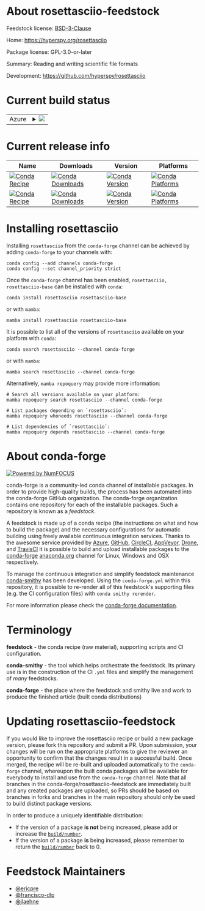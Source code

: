About rosettasciio-feedstock
============================

Feedstock license: [BSD-3-Clause](https://github.com/conda-forge/rosettasciio-feedstock/blob/main/LICENSE.txt)

Home: https://hyperspy.org/rosettasciio

Package license: GPL-3.0-or-later

Summary: Reading and writing scientific file formats

Development: https://github.com/hyperspy/rosettasciio

Current build status
====================


<table>
    
  <tr>
    <td>Azure</td>
    <td>
      <details>
        <summary>
          <a href="https://dev.azure.com/conda-forge/feedstock-builds/_build/latest?definitionId=19879&branchName=main">
            <img src="https://dev.azure.com/conda-forge/feedstock-builds/_apis/build/status/rosettasciio-feedstock?branchName=main">
          </a>
        </summary>
        <table>
          <thead><tr><th>Variant</th><th>Status</th></tr></thead>
          <tbody><tr>
              <td>linux_64_python3.10.____cpython</td>
              <td>
                <a href="https://dev.azure.com/conda-forge/feedstock-builds/_build/latest?definitionId=19879&branchName=main">
                  <img src="https://dev.azure.com/conda-forge/feedstock-builds/_apis/build/status/rosettasciio-feedstock?branchName=main&jobName=linux&configuration=linux%20linux_64_python3.10.____cpython" alt="variant">
                </a>
              </td>
            </tr><tr>
              <td>linux_64_python3.11.____cpython</td>
              <td>
                <a href="https://dev.azure.com/conda-forge/feedstock-builds/_build/latest?definitionId=19879&branchName=main">
                  <img src="https://dev.azure.com/conda-forge/feedstock-builds/_apis/build/status/rosettasciio-feedstock?branchName=main&jobName=linux&configuration=linux%20linux_64_python3.11.____cpython" alt="variant">
                </a>
              </td>
            </tr><tr>
              <td>linux_64_python3.12.____cpython</td>
              <td>
                <a href="https://dev.azure.com/conda-forge/feedstock-builds/_build/latest?definitionId=19879&branchName=main">
                  <img src="https://dev.azure.com/conda-forge/feedstock-builds/_apis/build/status/rosettasciio-feedstock?branchName=main&jobName=linux&configuration=linux%20linux_64_python3.12.____cpython" alt="variant">
                </a>
              </td>
            </tr><tr>
              <td>linux_64_python3.13.____cp313</td>
              <td>
                <a href="https://dev.azure.com/conda-forge/feedstock-builds/_build/latest?definitionId=19879&branchName=main">
                  <img src="https://dev.azure.com/conda-forge/feedstock-builds/_apis/build/status/rosettasciio-feedstock?branchName=main&jobName=linux&configuration=linux%20linux_64_python3.13.____cp313" alt="variant">
                </a>
              </td>
            </tr><tr>
              <td>linux_64_python3.9.____cpython</td>
              <td>
                <a href="https://dev.azure.com/conda-forge/feedstock-builds/_build/latest?definitionId=19879&branchName=main">
                  <img src="https://dev.azure.com/conda-forge/feedstock-builds/_apis/build/status/rosettasciio-feedstock?branchName=main&jobName=linux&configuration=linux%20linux_64_python3.9.____cpython" alt="variant">
                </a>
              </td>
            </tr><tr>
              <td>linux_aarch64_python3.10.____cpython</td>
              <td>
                <a href="https://dev.azure.com/conda-forge/feedstock-builds/_build/latest?definitionId=19879&branchName=main">
                  <img src="https://dev.azure.com/conda-forge/feedstock-builds/_apis/build/status/rosettasciio-feedstock?branchName=main&jobName=linux&configuration=linux%20linux_aarch64_python3.10.____cpython" alt="variant">
                </a>
              </td>
            </tr><tr>
              <td>linux_aarch64_python3.11.____cpython</td>
              <td>
                <a href="https://dev.azure.com/conda-forge/feedstock-builds/_build/latest?definitionId=19879&branchName=main">
                  <img src="https://dev.azure.com/conda-forge/feedstock-builds/_apis/build/status/rosettasciio-feedstock?branchName=main&jobName=linux&configuration=linux%20linux_aarch64_python3.11.____cpython" alt="variant">
                </a>
              </td>
            </tr><tr>
              <td>linux_aarch64_python3.12.____cpython</td>
              <td>
                <a href="https://dev.azure.com/conda-forge/feedstock-builds/_build/latest?definitionId=19879&branchName=main">
                  <img src="https://dev.azure.com/conda-forge/feedstock-builds/_apis/build/status/rosettasciio-feedstock?branchName=main&jobName=linux&configuration=linux%20linux_aarch64_python3.12.____cpython" alt="variant">
                </a>
              </td>
            </tr><tr>
              <td>linux_aarch64_python3.13.____cp313</td>
              <td>
                <a href="https://dev.azure.com/conda-forge/feedstock-builds/_build/latest?definitionId=19879&branchName=main">
                  <img src="https://dev.azure.com/conda-forge/feedstock-builds/_apis/build/status/rosettasciio-feedstock?branchName=main&jobName=linux&configuration=linux%20linux_aarch64_python3.13.____cp313" alt="variant">
                </a>
              </td>
            </tr><tr>
              <td>linux_aarch64_python3.9.____cpython</td>
              <td>
                <a href="https://dev.azure.com/conda-forge/feedstock-builds/_build/latest?definitionId=19879&branchName=main">
                  <img src="https://dev.azure.com/conda-forge/feedstock-builds/_apis/build/status/rosettasciio-feedstock?branchName=main&jobName=linux&configuration=linux%20linux_aarch64_python3.9.____cpython" alt="variant">
                </a>
              </td>
            </tr><tr>
              <td>linux_ppc64le_python3.10.____cpython</td>
              <td>
                <a href="https://dev.azure.com/conda-forge/feedstock-builds/_build/latest?definitionId=19879&branchName=main">
                  <img src="https://dev.azure.com/conda-forge/feedstock-builds/_apis/build/status/rosettasciio-feedstock?branchName=main&jobName=linux&configuration=linux%20linux_ppc64le_python3.10.____cpython" alt="variant">
                </a>
              </td>
            </tr><tr>
              <td>linux_ppc64le_python3.11.____cpython</td>
              <td>
                <a href="https://dev.azure.com/conda-forge/feedstock-builds/_build/latest?definitionId=19879&branchName=main">
                  <img src="https://dev.azure.com/conda-forge/feedstock-builds/_apis/build/status/rosettasciio-feedstock?branchName=main&jobName=linux&configuration=linux%20linux_ppc64le_python3.11.____cpython" alt="variant">
                </a>
              </td>
            </tr><tr>
              <td>linux_ppc64le_python3.12.____cpython</td>
              <td>
                <a href="https://dev.azure.com/conda-forge/feedstock-builds/_build/latest?definitionId=19879&branchName=main">
                  <img src="https://dev.azure.com/conda-forge/feedstock-builds/_apis/build/status/rosettasciio-feedstock?branchName=main&jobName=linux&configuration=linux%20linux_ppc64le_python3.12.____cpython" alt="variant">
                </a>
              </td>
            </tr><tr>
              <td>linux_ppc64le_python3.13.____cp313</td>
              <td>
                <a href="https://dev.azure.com/conda-forge/feedstock-builds/_build/latest?definitionId=19879&branchName=main">
                  <img src="https://dev.azure.com/conda-forge/feedstock-builds/_apis/build/status/rosettasciio-feedstock?branchName=main&jobName=linux&configuration=linux%20linux_ppc64le_python3.13.____cp313" alt="variant">
                </a>
              </td>
            </tr><tr>
              <td>linux_ppc64le_python3.9.____cpython</td>
              <td>
                <a href="https://dev.azure.com/conda-forge/feedstock-builds/_build/latest?definitionId=19879&branchName=main">
                  <img src="https://dev.azure.com/conda-forge/feedstock-builds/_apis/build/status/rosettasciio-feedstock?branchName=main&jobName=linux&configuration=linux%20linux_ppc64le_python3.9.____cpython" alt="variant">
                </a>
              </td>
            </tr><tr>
              <td>osx_64_python3.10.____cpython</td>
              <td>
                <a href="https://dev.azure.com/conda-forge/feedstock-builds/_build/latest?definitionId=19879&branchName=main">
                  <img src="https://dev.azure.com/conda-forge/feedstock-builds/_apis/build/status/rosettasciio-feedstock?branchName=main&jobName=osx&configuration=osx%20osx_64_python3.10.____cpython" alt="variant">
                </a>
              </td>
            </tr><tr>
              <td>osx_64_python3.11.____cpython</td>
              <td>
                <a href="https://dev.azure.com/conda-forge/feedstock-builds/_build/latest?definitionId=19879&branchName=main">
                  <img src="https://dev.azure.com/conda-forge/feedstock-builds/_apis/build/status/rosettasciio-feedstock?branchName=main&jobName=osx&configuration=osx%20osx_64_python3.11.____cpython" alt="variant">
                </a>
              </td>
            </tr><tr>
              <td>osx_64_python3.12.____cpython</td>
              <td>
                <a href="https://dev.azure.com/conda-forge/feedstock-builds/_build/latest?definitionId=19879&branchName=main">
                  <img src="https://dev.azure.com/conda-forge/feedstock-builds/_apis/build/status/rosettasciio-feedstock?branchName=main&jobName=osx&configuration=osx%20osx_64_python3.12.____cpython" alt="variant">
                </a>
              </td>
            </tr><tr>
              <td>osx_64_python3.13.____cp313</td>
              <td>
                <a href="https://dev.azure.com/conda-forge/feedstock-builds/_build/latest?definitionId=19879&branchName=main">
                  <img src="https://dev.azure.com/conda-forge/feedstock-builds/_apis/build/status/rosettasciio-feedstock?branchName=main&jobName=osx&configuration=osx%20osx_64_python3.13.____cp313" alt="variant">
                </a>
              </td>
            </tr><tr>
              <td>osx_64_python3.9.____cpython</td>
              <td>
                <a href="https://dev.azure.com/conda-forge/feedstock-builds/_build/latest?definitionId=19879&branchName=main">
                  <img src="https://dev.azure.com/conda-forge/feedstock-builds/_apis/build/status/rosettasciio-feedstock?branchName=main&jobName=osx&configuration=osx%20osx_64_python3.9.____cpython" alt="variant">
                </a>
              </td>
            </tr><tr>
              <td>osx_arm64_python3.10.____cpython</td>
              <td>
                <a href="https://dev.azure.com/conda-forge/feedstock-builds/_build/latest?definitionId=19879&branchName=main">
                  <img src="https://dev.azure.com/conda-forge/feedstock-builds/_apis/build/status/rosettasciio-feedstock?branchName=main&jobName=osx&configuration=osx%20osx_arm64_python3.10.____cpython" alt="variant">
                </a>
              </td>
            </tr><tr>
              <td>osx_arm64_python3.11.____cpython</td>
              <td>
                <a href="https://dev.azure.com/conda-forge/feedstock-builds/_build/latest?definitionId=19879&branchName=main">
                  <img src="https://dev.azure.com/conda-forge/feedstock-builds/_apis/build/status/rosettasciio-feedstock?branchName=main&jobName=osx&configuration=osx%20osx_arm64_python3.11.____cpython" alt="variant">
                </a>
              </td>
            </tr><tr>
              <td>osx_arm64_python3.12.____cpython</td>
              <td>
                <a href="https://dev.azure.com/conda-forge/feedstock-builds/_build/latest?definitionId=19879&branchName=main">
                  <img src="https://dev.azure.com/conda-forge/feedstock-builds/_apis/build/status/rosettasciio-feedstock?branchName=main&jobName=osx&configuration=osx%20osx_arm64_python3.12.____cpython" alt="variant">
                </a>
              </td>
            </tr><tr>
              <td>osx_arm64_python3.13.____cp313</td>
              <td>
                <a href="https://dev.azure.com/conda-forge/feedstock-builds/_build/latest?definitionId=19879&branchName=main">
                  <img src="https://dev.azure.com/conda-forge/feedstock-builds/_apis/build/status/rosettasciio-feedstock?branchName=main&jobName=osx&configuration=osx%20osx_arm64_python3.13.____cp313" alt="variant">
                </a>
              </td>
            </tr><tr>
              <td>osx_arm64_python3.9.____cpython</td>
              <td>
                <a href="https://dev.azure.com/conda-forge/feedstock-builds/_build/latest?definitionId=19879&branchName=main">
                  <img src="https://dev.azure.com/conda-forge/feedstock-builds/_apis/build/status/rosettasciio-feedstock?branchName=main&jobName=osx&configuration=osx%20osx_arm64_python3.9.____cpython" alt="variant">
                </a>
              </td>
            </tr><tr>
              <td>win_64_python3.10.____cpython</td>
              <td>
                <a href="https://dev.azure.com/conda-forge/feedstock-builds/_build/latest?definitionId=19879&branchName=main">
                  <img src="https://dev.azure.com/conda-forge/feedstock-builds/_apis/build/status/rosettasciio-feedstock?branchName=main&jobName=win&configuration=win%20win_64_python3.10.____cpython" alt="variant">
                </a>
              </td>
            </tr><tr>
              <td>win_64_python3.11.____cpython</td>
              <td>
                <a href="https://dev.azure.com/conda-forge/feedstock-builds/_build/latest?definitionId=19879&branchName=main">
                  <img src="https://dev.azure.com/conda-forge/feedstock-builds/_apis/build/status/rosettasciio-feedstock?branchName=main&jobName=win&configuration=win%20win_64_python3.11.____cpython" alt="variant">
                </a>
              </td>
            </tr><tr>
              <td>win_64_python3.12.____cpython</td>
              <td>
                <a href="https://dev.azure.com/conda-forge/feedstock-builds/_build/latest?definitionId=19879&branchName=main">
                  <img src="https://dev.azure.com/conda-forge/feedstock-builds/_apis/build/status/rosettasciio-feedstock?branchName=main&jobName=win&configuration=win%20win_64_python3.12.____cpython" alt="variant">
                </a>
              </td>
            </tr><tr>
              <td>win_64_python3.13.____cp313</td>
              <td>
                <a href="https://dev.azure.com/conda-forge/feedstock-builds/_build/latest?definitionId=19879&branchName=main">
                  <img src="https://dev.azure.com/conda-forge/feedstock-builds/_apis/build/status/rosettasciio-feedstock?branchName=main&jobName=win&configuration=win%20win_64_python3.13.____cp313" alt="variant">
                </a>
              </td>
            </tr><tr>
              <td>win_64_python3.9.____cpython</td>
              <td>
                <a href="https://dev.azure.com/conda-forge/feedstock-builds/_build/latest?definitionId=19879&branchName=main">
                  <img src="https://dev.azure.com/conda-forge/feedstock-builds/_apis/build/status/rosettasciio-feedstock?branchName=main&jobName=win&configuration=win%20win_64_python3.9.____cpython" alt="variant">
                </a>
              </td>
            </tr>
          </tbody>
        </table>
      </details>
    </td>
  </tr>
</table>

Current release info
====================

| Name | Downloads | Version | Platforms |
| --- | --- | --- | --- |
| [![Conda Recipe](https://img.shields.io/badge/recipe-rosettasciio-green.svg)](https://anaconda.org/conda-forge/rosettasciio) | [![Conda Downloads](https://img.shields.io/conda/dn/conda-forge/rosettasciio.svg)](https://anaconda.org/conda-forge/rosettasciio) | [![Conda Version](https://img.shields.io/conda/vn/conda-forge/rosettasciio.svg)](https://anaconda.org/conda-forge/rosettasciio) | [![Conda Platforms](https://img.shields.io/conda/pn/conda-forge/rosettasciio.svg)](https://anaconda.org/conda-forge/rosettasciio) |
| [![Conda Recipe](https://img.shields.io/badge/recipe-rosettasciio--base-green.svg)](https://anaconda.org/conda-forge/rosettasciio-base) | [![Conda Downloads](https://img.shields.io/conda/dn/conda-forge/rosettasciio-base.svg)](https://anaconda.org/conda-forge/rosettasciio-base) | [![Conda Version](https://img.shields.io/conda/vn/conda-forge/rosettasciio-base.svg)](https://anaconda.org/conda-forge/rosettasciio-base) | [![Conda Platforms](https://img.shields.io/conda/pn/conda-forge/rosettasciio-base.svg)](https://anaconda.org/conda-forge/rosettasciio-base) |

Installing rosettasciio
=======================

Installing `rosettasciio` from the `conda-forge` channel can be achieved by adding `conda-forge` to your channels with:

```
conda config --add channels conda-forge
conda config --set channel_priority strict
```

Once the `conda-forge` channel has been enabled, `rosettasciio, rosettasciio-base` can be installed with `conda`:

```
conda install rosettasciio rosettasciio-base
```

or with `mamba`:

```
mamba install rosettasciio rosettasciio-base
```

It is possible to list all of the versions of `rosettasciio` available on your platform with `conda`:

```
conda search rosettasciio --channel conda-forge
```

or with `mamba`:

```
mamba search rosettasciio --channel conda-forge
```

Alternatively, `mamba repoquery` may provide more information:

```
# Search all versions available on your platform:
mamba repoquery search rosettasciio --channel conda-forge

# List packages depending on `rosettasciio`:
mamba repoquery whoneeds rosettasciio --channel conda-forge

# List dependencies of `rosettasciio`:
mamba repoquery depends rosettasciio --channel conda-forge
```


About conda-forge
=================

[![Powered by
NumFOCUS](https://img.shields.io/badge/powered%20by-NumFOCUS-orange.svg?style=flat&colorA=E1523D&colorB=007D8A)](https://numfocus.org)

conda-forge is a community-led conda channel of installable packages.
In order to provide high-quality builds, the process has been automated into the
conda-forge GitHub organization. The conda-forge organization contains one repository
for each of the installable packages. Such a repository is known as a *feedstock*.

A feedstock is made up of a conda recipe (the instructions on what and how to build
the package) and the necessary configurations for automatic building using freely
available continuous integration services. Thanks to the awesome service provided by
[Azure](https://azure.microsoft.com/en-us/services/devops/), [GitHub](https://github.com/),
[CircleCI](https://circleci.com/), [AppVeyor](https://www.appveyor.com/),
[Drone](https://cloud.drone.io/welcome), and [TravisCI](https://travis-ci.com/)
it is possible to build and upload installable packages to the
[conda-forge](https://anaconda.org/conda-forge) [anaconda.org](https://anaconda.org/)
channel for Linux, Windows and OSX respectively.

To manage the continuous integration and simplify feedstock maintenance
[conda-smithy](https://github.com/conda-forge/conda-smithy) has been developed.
Using the ``conda-forge.yml`` within this repository, it is possible to re-render all of
this feedstock's supporting files (e.g. the CI configuration files) with ``conda smithy rerender``.

For more information please check the [conda-forge documentation](https://conda-forge.org/docs/).

Terminology
===========

**feedstock** - the conda recipe (raw material), supporting scripts and CI configuration.

**conda-smithy** - the tool which helps orchestrate the feedstock.
                   Its primary use is in the construction of the CI ``.yml`` files
                   and simplify the management of *many* feedstocks.

**conda-forge** - the place where the feedstock and smithy live and work to
                  produce the finished article (built conda distributions)


Updating rosettasciio-feedstock
===============================

If you would like to improve the rosettasciio recipe or build a new
package version, please fork this repository and submit a PR. Upon submission,
your changes will be run on the appropriate platforms to give the reviewer an
opportunity to confirm that the changes result in a successful build. Once
merged, the recipe will be re-built and uploaded automatically to the
`conda-forge` channel, whereupon the built conda packages will be available for
everybody to install and use from the `conda-forge` channel.
Note that all branches in the conda-forge/rosettasciio-feedstock are
immediately built and any created packages are uploaded, so PRs should be based
on branches in forks and branches in the main repository should only be used to
build distinct package versions.

In order to produce a uniquely identifiable distribution:
 * If the version of a package **is not** being increased, please add or increase
   the [``build/number``](https://docs.conda.io/projects/conda-build/en/latest/resources/define-metadata.html#build-number-and-string).
 * If the version of a package **is** being increased, please remember to return
   the [``build/number``](https://docs.conda.io/projects/conda-build/en/latest/resources/define-metadata.html#build-number-and-string)
   back to 0.

Feedstock Maintainers
=====================

* [@ericpre](https://github.com/ericpre/)
* [@francisco-dlp](https://github.com/francisco-dlp/)
* [@jlaehne](https://github.com/jlaehne/)


<!-- dummy commit to enable rerendering -->

